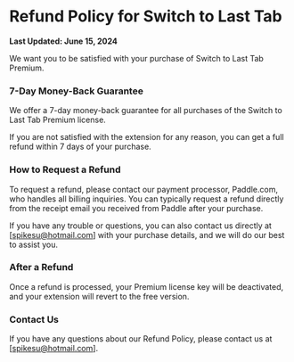 # Refund Policy for Switch to Last Tab

**Last Updated: June 15, 2024**

We want you to be satisfied with your purchase of Switch to Last Tab Premium.

### 7-Day Money-Back Guarantee

We offer a 7-day money-back guarantee for all purchases of the Switch to Last Tab Premium license.

If you are not satisfied with the extension for any reason, you can get a full refund within 7 days of your purchase.

### How to Request a Refund

To request a refund, please contact our payment processor, Paddle.com, who handles all billing inquiries. You can typically request a refund directly from the receipt email you received from Paddle after your purchase.

If you have any trouble or questions, you can also contact us directly at [spikesu@hotmail.com] with your purchase details, and we will do our best to assist you.

### After a Refund

Once a refund is processed, your Premium license key will be deactivated, and your extension will revert to the free version.

### Contact Us

If you have any questions about our Refund Policy, please contact us at [spikesu@hotmail.com]. 